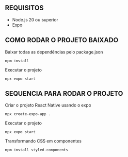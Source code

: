## REQUISITOS

* Node.js 20 ou superior
* Expo

## COMO RODAR O PROJETO BAIXADO
Baixar todas as dependências pelo package.json
```
npm install
```
Executar o projeto
```
npx expo start
```

## SEQUENCIA PARA RODAR O PROJETO

Criar o projeto React Native usando o expo
```
npx create-expo-app .
```
Executar o projeto
```
npx expo start
```

Transformando CSS em componentes
```
npm install styled-components
```